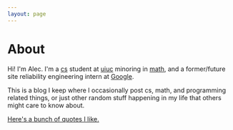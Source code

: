 ```yaml
---
layout: page
---
```

# About

Hi! I'm Alec. I'm a [cs](http://cs.uiuc.edu) student at [uiuc](http://uiuc.edu) minoring in [math](http://math.uiuc.edu), and a former/future site reliability engineering intern at [Google](http://www.google.com/about/company/).

This is a blog I keep where I occasionally post cs, math, and programming related things, or just other random stuff happening in my life that others might care to know about.

[Here's a bunch of quotes I like.](http://quotes.alecbenzer.com)
